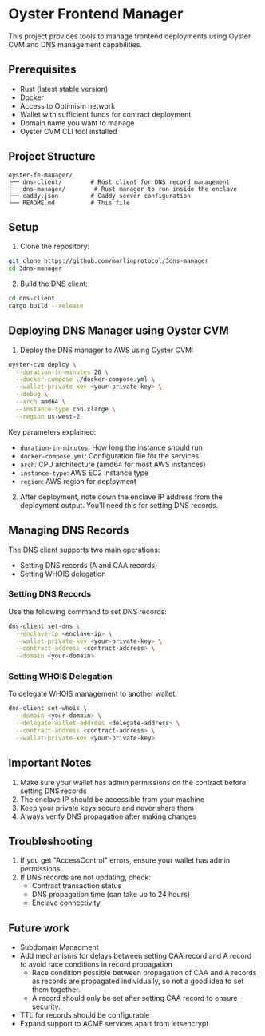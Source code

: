 # Oyster Frontend Manager

This project provides tools to manage frontend deployments using Oyster CVM and DNS management capabilities.

## Prerequisites

- Rust (latest stable version)
- Docker
- Access to Optimism network
- Wallet with sufficient funds for contract deployment
- Domain name you want to manage
- Oyster CVM CLI tool installed

## Project Structure

```
oyster-fe-manager/
├── dns-client/        # Rust client for DNS record management
├── dns-manager/        # Rust manager to run inside the enclave      
├── caddy.json         # Caddy server configuration
└── README.md          # This file
```

## Setup

1. Clone the repository:
```bash
git clone https://github.com/marlinprotocol/3dns-manager
cd 3dns-manager
```

2. Build the DNS client:
```bash
cd dns-client
cargo build --release
```

## Deploying DNS Manager using Oyster CVM

1. Deploy the DNS manager to AWS using Oyster CVM:
```bash
oyster-cvm deploy \
  --duration-in-minutes 20 \
  --docker-compose ./docker-compose.yml \
  --wallet-private-key <your-private-key> \
  --debug \
  --arch amd64 \
  --instance-type c5n.xlarge \
  --region us-west-2
```

Key parameters explained:
- `duration-in-minutes`: How long the instance should run
- `docker-compose.yml`: Configuration file for the services
- `arch`: CPU architecture (amd64 for most AWS instances)
- `instance-type`: AWS EC2 instance type
- `region`: AWS region for deployment

2. After deployment, note down the enclave IP address from the deployment output. You'll need this for setting DNS records.


## Managing DNS Records

The DNS client supports two main operations:
- Setting DNS records (A and CAA records)
- Setting WHOIS delegation

### Setting DNS Records

Use the following command to set DNS records:

```bash
dns-client set-dns \
  --enclave-ip <enclave-ip> \
  --wallet-private-key <your-private-key> \
  --contract-address <contract-address> \
  --domain <your-domain>
```

### Setting WHOIS Delegation

To delegate WHOIS management to another wallet:

```bash
dns-client set-whois \
  --domain <your-domain> \
  --delegate-wallet-address <delegate-address> \
  --contract-address <contract-address> \
  --wallet-private-key <your-private-key>
```

## Important Notes

1. Make sure your wallet has admin permissions on the contract before setting DNS records
2. The enclave IP should be accessible from your machine
3. Keep your private keys secure and never share them
4. Always verify DNS propagation after making changes

## Troubleshooting

1. If you get "AccessControl" errors, ensure your wallet has admin permissions
2. If DNS records are not updating, check:
   - Contract transaction status
   - DNS propagation time (can take up to 24 hours)
   - Enclave connectivity

## Future work

* Subdomain Managment
* Add mechanisms for delays between setting CAA record and A record to avoid race conditions in record propagation
  * Race condition possible between propagation of CAA and A records as records are propagated individually, so not a good idea to set them together. 
  * A record should only be set after setting CAA record to ensure security.
* TTL for records should be configurable
* Expand support to ACME services apart from letsencrypt